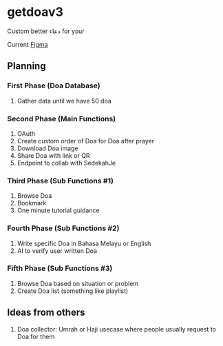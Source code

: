 # getdoav3
Custom better دعاء for your

Current [Figma](https://www.figma.com/file/qFgqNUqYUWSXtaIxL7Zfkv/getdoa.com?type=design&node-id=0%3A1&mode=design&t=AHH2pTjw6Y2higs6-1)

## Planning

### First Phase (Doa Database)
1. Gather data until we have 50 doa

### Second Phase (Main Functions)
1. OAuth
2. Create custom order of Doa for Doa after prayer
3. Download Doa image
4. Share Doa with link or QR
5. Endpoint to collab with SedekahJe

### Third Phase (Sub Functions #1)
1. Browse Doa
2. Bookmark
3. One minute tutorial guidance

### Fourth Phase (Sub Functions #2)
1. Write specific Doa in Bahasa Melayu or English
2. AI to verify user written Doa

### Fifth Phase (Sub Functions #3)
1. Browse Doa based on situation or problem
2. Create Doa list (something like playlist)

## Ideas from others
1. Doa collector: Umrah or Haji usecase where people usually request to Doa for them
